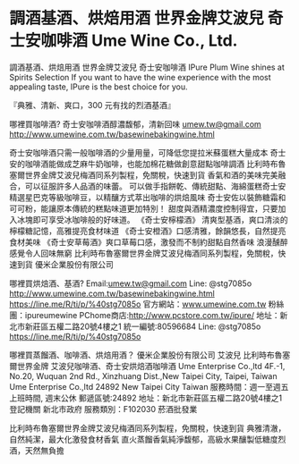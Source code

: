 # 調酒基酒、烘焙用酒 世界金牌艾波兒 奇士安咖啡酒 Ume Wine Co., Ltd.
調酒基酒、烘焙用酒 世界金牌艾波兒 奇士安咖啡酒
IPure Plum Wine shines at Spirits Selection 
If you want to have the wine experience with the most appealing taste, IPure is the best choice for you.


『典雅、清新、爽口，300 元有找的烈酒基酒』	

哪裡買咖啡酒? 奇士安咖啡酒醇濃馥郁，清新回味
umew.tw@gmail.com
http://www.umewine.com.tw/basewinebakingwine.html

奇士安咖啡酒只需一般咖啡酒的少量用量，可降低您提拉米蘇蛋糕大量成本 
奇士安的咖啡酒能做成芝麻牛奶咖啡，也能加棉花糖做創意甜點咖啡調酒 
比利時布魯塞爾世界金牌艾波兒梅酒同系列製程，免關稅，快速到貨 
香氣和酒的美味完美融合，可以征服許多人品酒的味蕾。 
可以做手指餅乾、傳統甜點、海綿蛋糕奇士安精選星巴克等級咖啡豆，以精釀方式萃出咖啡的烘焙風味 
奇士安佐以裝飾糖霜和可可粉，能讓原本傳統的糕點味道更加特別！ 
甜度與酒精濃度控制得宜，只要加入冰塊即可享受冰咖啡般的好味道。
《奇士安檸檬酒》 清爽型基酒，爽口清淡的檸檬糖記憶，高雅提亮食材味道 
《奇士安橙酒》口感清雅，餘韻悠長，自然提亮食材美味 
《奇士安草莓酒》爽口草莓口感，激發而不制約甜點自然香味 浪漫醺醉感覺令人回味無窮
比利時布魯塞爾世界金牌艾波兒梅酒同系列製程，免關稅，快速到貨
優米企業股份有限公司 


哪裡買烘焙酒、基酒?
Email:umew.tw@gmail.com Line: @stg7085o 
http://www.umewine.com.tw/basewinebakingwine.html
https://line.me/R/ti/p/%40stg7085o 
官方網站：www.umewine.com.tw 
粉絲團：ipureumewine 
PChome商店:http://www.pcstore.com.tw/ipure/ 
地址：新北市新莊區五權二路20號4樓之1 
統一編號:80596684 
Line: @stg7085o 
https://line.me/R/ti/p/%40stg7085o 


哪裡買蒸餾酒、咖啡酒、烘焙用酒？
優米企業股份有限公司
艾波兒 比利時布魯塞爾世界金牌 
艾波兒咖啡酒、奇士安烘焙酒咖啡酒 
Ume Enterprise Co.,ltd 4F.-1, No.20, Wuquan 2nd Rd., Xinzhuang Dist.,New Taipei City, Taipei, Taiwan Ume Enterprise Co.,ltd 24892 New Taipei City Taiwan 
服務時間：週一至週五上班時間, 週末公休 
郵遞區號:24892 
地址：新北市新莊區五權二路20號4樓之1  
登記機關 新北市政府 服務類別：F102030 菸酒批發業 


比利時布魯塞爾世界金牌艾波兒梅酒同系列製程，免關稅，快速到貨 
典雅清澈，自然純潔，最大化激發食材香氣 
直火蒸餾香氣純淨馥郁，高級水果釀製低糖度烈酒，天然無負擔
